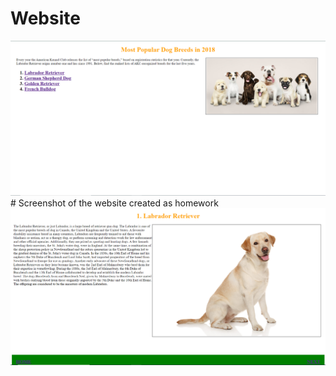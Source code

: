 # Website

<img src="Website.png" alt="Most popular dog breeds"/>
# Screenshot of the website created as homework
<img src="Website1.png" alt="Labrador retriever"/>
